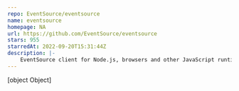 ```yaml
---
repo: EventSource/eventsource
name: eventsource
homepage: NA
url: https://github.com/EventSource/eventsource
stars: 955
starredAt: 2022-09-20T15:31:44Z
description: |-
    EventSource client for Node.js, browsers and other JavaScript runtimes
---
```


[object Object]

